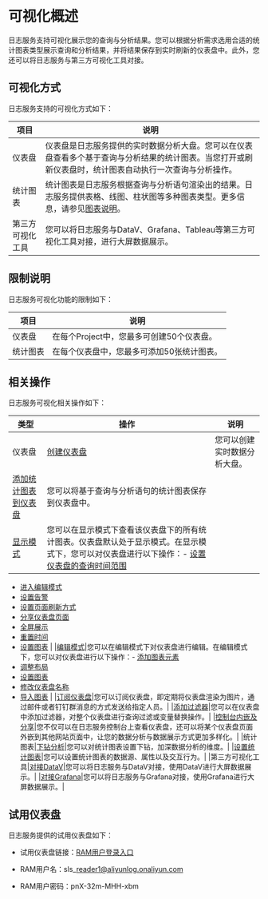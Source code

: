 # 可视化概述

日志服务支持可视化展示您的查询与分析结果。您可以根据分析需求选用合适的统计图表类型展示查询和分析结果，并将结果保存到实时刷新的仪表盘中。此外，您还可以将日志服务与第三方可视化工具对接。

## 可视化方式

日志服务支持的可视化方式如下：

|项目|说明|
|--|--|
|仪表盘|仪表盘是日志服务提供的实时数据分析大盘。您可以在仪表盘查看多个基于查询与分析结果的统计图表。当您打开或刷新仪表盘时，统计图表自动执行一次查询与分析操作。|
|统计图表|统计图表是日志服务根据查询与分析语句渲染出的结果。日志服务提供表格、线图、柱状图等多种图表类型。更多信息，请参见[图表说明](/cn.zh-CN/可视化/统计图表/图表说明.md)。|
|第三方可视化工具|您可以将日志服务与DataV、Grafana、Tableau等第三方可视化工具对接，进行大屏数据展示。|

## 限制说明

日志服务可视化功能的限制如下：

|项目|说明|
|--|--|
|仪表盘|在每个Project中，您最多可创建50个仪表盘。|
|统计图表|在每个仪表盘中，您最多可添加50张统计图表。|

## 相关操作

日志服务可视化相关操作如下：

|类型|操作|说明|
|--|--|--|
|仪表盘|[创建仪表盘](/cn.zh-CN/可视化/仪表盘/创建仪表盘.md)|您可以创建实时数据分析大盘。|
|[添加统计图表到仪表盘](/cn.zh-CN/可视化/仪表盘/添加统计图表到仪表盘.md)|您可以将基于查询与分析语句的统计图表保存到仪表盘中。|
|[显示模式](/cn.zh-CN/可视化/仪表盘/显示模式.md)|您可以在显示模式下查看该仪表盘下的所有统计图表。仪表盘默认处于显示模式。在显示模式下，您可以对仪表盘进行以下操作：-   [设置仪表盘的查询时间范围](/cn.zh-CN/可视化/仪表盘/显示模式.md)
-   [进入编辑模式](/cn.zh-CN/可视化/仪表盘/显示模式.mdsection_ogy_1pk_kgb)
-   [设置告警](/cn.zh-CN/可视化/仪表盘/显示模式.md)
-   [设置页面刷新方式](/cn.zh-CN/可视化/仪表盘/显示模式.md)
-   [分享仪表盘页面](/cn.zh-CN/可视化/仪表盘/显示模式.md)
-   [全屏展示](/cn.zh-CN/可视化/仪表盘/显示模式.md)
-   [重置时间](/cn.zh-CN/可视化/仪表盘/显示模式.mdsection_fjc_xrk_kgb)
-   [设置图表](/cn.zh-CN/可视化/仪表盘/显示模式.mdsection_wwk_b5k_kgb) |
|[编辑模式](/cn.zh-CN/可视化/仪表盘/编辑模式.md)|您可以在编辑模式下对仪表盘进行编辑。在编辑模式下，您可以对仪表盘进行以下操作：-   [添加图表元素](/cn.zh-CN/可视化/仪表盘/编辑模式.md)
-   [调整布局](/cn.zh-CN/可视化/仪表盘/编辑模式.md)
-   [设置图表](/cn.zh-CN/可视化/仪表盘/编辑模式.md)
-   [修改仪表盘名称](/cn.zh-CN/可视化/仪表盘/编辑模式.mdsection_z3w_32u_n2v)
-   [导入图表](/cn.zh-CN/可视化/仪表盘/编辑模式.mdsection_evf_ffk_q50) |
|[订阅仪表盘](/cn.zh-CN/可视化/仪表盘/订阅仪表盘.md)|您可以订阅仪表盘，即定期将仪表盘渲染为图片，通过邮件或者钉钉群消息的方式发送给指定人员。|
|[添加过滤器](/cn.zh-CN/可视化/仪表盘/添加过滤器.md)|您可以在仪表盘中添加过滤器，对整个仪表盘进行查询过滤或变量替换操作。|
|[控制台内嵌及分享](/cn.zh-CN/开发指南/可视化开发/控制台内嵌及分享.md)|您不仅可以在日志服务控制台上查看仪表盘，还可以将某个仪表盘页面外嵌到其他网站页面中，让您的数据分析与数据展示方式更加多样化。|
|统计图表|[下钻分析](/cn.zh-CN/可视化/仪表盘/下钻分析.md)|您可以对统计图表设置下钻，加深数据分析的维度。|
|[设置统计图表](/cn.zh-CN/可视化/统计图表/图表说明.md)|您可以设置统计图表的数据源、属性以及交互行为。|
|第三方可视化工具|[对接DataV](/cn.zh-CN/开发指南/可视化开发/对接DataV.md)|您可以将日志服务与DataV对接，使用DataV进行大屏数据展示。|
|[对接Grafana](/cn.zh-CN/开发指南/可视化开发/对接Grafana.md)|您可以将日志服务与Grafana对接，使用Grafana进行大屏数据展示。|

## 试用仪表盘

日志服务提供的试用仪表盘如下：

-   试用仪表盘链接：[RAM用户登录入口](https://signin.aliyun.com/aliyunlog.onaliyun.com/login.htm?callback=https%3A%2F%2Fsls.console.aliyun.com%2Fnext%2Fproject%2Fdashboard-demo%2Flogsearch%2Faccess-log&accounttraceid=d41886ffb0184998ba4a71ea9e8f34a7mjec&cspNonce=l4ImMRg6t6&oauth_callback=https%3A%2F%2Fsls.console.aliyun.com%2Fnext%2Fproject%2Fdashboard-demo%2Flogsearch%2Faccess-log&spma=a2c44&spmb=11131515#/main)

-   RAM用户名：sls\_reader1@aliyunlog.onaliyun.com

-   RAM用户密码：pnX-32m-MHH-xbm


